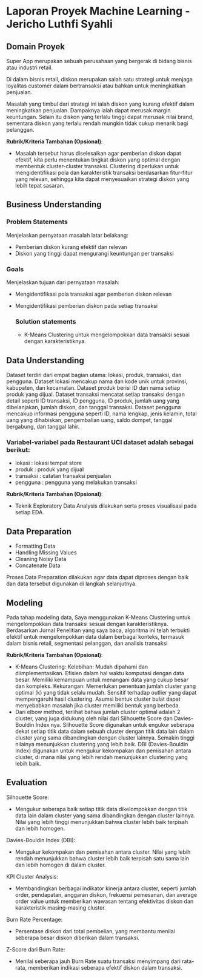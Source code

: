 # Laporan Proyek Machine Learning - Jericho Luthfi Syahli

## Domain Proyek

Super App merupakan sebuah perusahaan yang bergerak di bidang bisnis atau industri retail.
 
Di dalam bisnis retail, diskon merupakan salah satu strategi untuk menjaga loyalitas customer dalam bertransaksi atau bahkan untuk meningkatkan penjualan.
 
Masalah yang timbul dari strategi ini ialah diskon yang kurang efektif dalam meningkatkan penjualan. Dampaknya ialah dapat merusak margin keuntungan. Selain itu diskon yang terlalu tinggi dapat merusak nilai brand, sementara diskon yang terlalu rendah mungkin tidak cukup menarik bagi pelanggan.
 

**Rubrik/Kriteria Tambahan (Opsional)**:
- Masalah tersebut harus diselesaikan agar pemberian diskon dapat efektif, kita perlu menentukan tingkat diskon yang optimal dengan membentuk cluster-cluster transaksi. Clustering diperlukan untuk mengidentifikasi pola dan karakteristik transaksi berdasarkan fitur-fitur yang relevan, sehingga kita dapat menyesuaikan strategi diskon yang lebih tepat sasaran.

## Business Understanding

### Problem Statements

Menjelaskan pernyataan masalah latar belakang:
- Pemberian diskon kurang efektif dan relevan
- Diskon yang tinggi dapat mengurangi keuntungan per transaksi

### Goals

Menjelaskan tujuan dari pernyataan masalah:
- Mengidentifikasi pola transaksi agar pemberian diskon relevan
- Mengidentifikasi pemberian diskon pada setiap transaksi


    ### Solution statements
    - K-Means Clustering untuk mengelompokkan data transaksi sesuai dengan karakteristiknya.

## Data Understanding
Dataset terdiri dari empat bagian utama: lokasi, produk, transaksi, dan pengguna. Dataset lokasi mencakup nama dan kode unik untuk provinsi, kabupaten, dan kecamatan. Dataset produk berisi ID dan nama setiap produk yang dijual. Dataset transaksi mencatat setiap transaksi dengan detail seperti ID transaksi, ID pengguna, ID produk, jumlah uang yang dibelanjakan, jumlah diskon, dan tanggal transaksi. Dataset pengguna mencakup informasi pengguna seperti ID, nama lengkap, jenis kelamin, total uang yang dihabiskan, pengembalian uang, saldo dompet, tanggal bergabung, dan tanggal lahir.

### Variabel-variabel pada Restaurant UCI dataset adalah sebagai berikut:
- lokasi : lokasi tempat store
- produk : produk yang dijual
- transaksi : catatan transaksi penjualan
- pengguna : pengguna yang melakukan transaksi

**Rubrik/Kriteria Tambahan (Opsional)**:
- Teknik Exploratory Data Analysis dilakukan serta proses visualisasi pada setiap EDA.

## Data Preparation
- Formatting Data
- Handling Missing Values
- Cleaning Noisy Data
- Concatenate Data

Proses Data Preparation dilakukan agar data dapat diproses dengan baik dan data tersebut digunakan di langkah selanjutnya. 

## Modeling
Pada tahap modeling data, Saya menggunakan K-Means Clustering untuk mengelompokkan data transaksi sesuai dengan karakteristiknya. Berdasarkan Jurnal Penelitian yang saya baca, algoritma ini telah terbukti efektif untuk mengelompokkan data dalam berbagai konteks, termasuk dalam bisnis retail, segmentasi pelanggan, dan analisis transaksi


**Rubrik/Kriteria Tambahan (Opsional)**: 
- K-Means Clustering:
    Kelebihan:
        Mudah dipahami dan diimplementasikan.
        Efisien dalam hal waktu komputasi dengan data besar.
        Memiliki kemampuan untuk menangani data yang cukup besar dan kompleks.
    Kekurangan:
        Memerlukan penentuan jumlah cluster yang optimal (k) yang tidak selalu mudah.
        Sensitif terhadap outlier yang dapat mempengaruhi hasil clustering.
        Asumsi bentuk cluster bulat dapat menyebabkan masalah jika cluster memiliki bentuk yang berbeda.
- Dari elbow method, terlihat bahwa jumlah cluster optimal adalah 2 cluster, yang juga didukung oleh nilai dari Silhouette Score dan Davies-Bouldin Index nya.
Silhouette Score digunakan untuk engukur seberapa dekat setiap titik data dalam sebuah cluster dengan titik data lain dalam cluster yang sama dibandingkan dengan cluster lainnya. Semakin tinggi nilainya menunjukkan clustering yang lebih baik.
DBI (Davies-Bouldin Index) digunakan untuk mengukur kekompakan dan pemisahan antara cluster, di mana nilai yang lebih rendah menunjukkan clustering yang lebih baik.


## Evaluation
Silhouette Score:
- Mengukur seberapa baik setiap titik data dikelompokkan dengan titik data lain dalam cluster yang sama dibandingkan dengan cluster lainnya. Nilai yang lebih tinggi menunjukkan bahwa cluster lebih baik terpisah dan lebih homogen.

Davies-Bouldin Index (DBI):
- Mengukur kekompakan dan pemisahan antara cluster. Nilai yang lebih rendah menunjukkan bahwa cluster lebih baik terpisah satu sama lain dan lebih homogen di dalam cluster.

KPI Cluster Analysis:
- Membandingkan berbagai indikator kinerja antara cluster, seperti jumlah order, pendapatan, anggaran diskon, frekuensi pemesanan, dan average order value untuk memberikan wawasan tentang efektivitas diskon dan karakteristik masing-masing cluster.

Burn Rate Percentage:
- Persentase diskon dari total pembelian, yang membantu menilai seberapa besar diskon diberikan dalam transaksi.

Z-Score dari Burn Rate:
- Menilai seberapa jauh Burn Rate suatu transaksi menyimpang dari rata-rata, memberikan indikasi seberapa efektif diskon dalam transaksi.


